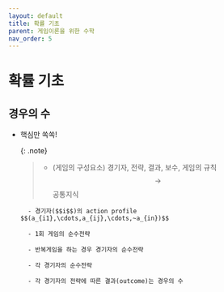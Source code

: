 ```yaml
---
layout: default
title: 확률 기초
parent: 게임이론을 위한 수학
nav_order: 5
---
```



# 확률 기초

## 경우의 수

- 핵심만 쏙쏙!

    {: .note}
	>- (게임의 구성요소) 경기자, 전략, 결과, 보수, 게임의 규칙 $$\rightarrow$$ 공통지식
	
		- 경기자($$i$$)의 action profile $$(a_{i1},\cdots,a_{ij},\cdots,~a_{in})$$
		
		- 1회 게임의 순수전략
		
		- 반복게임을 하는 경우 경기자의 순수전략
		
		- 각 경기자의 순수전략
		
		- 각 경기자의 전략에 따른 결과(outcome)는 경우의 수
		
		
		